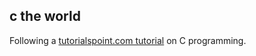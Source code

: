 ## c the world
Following a [tutorialspoint.com tutorial](https://www.tutorialspoint.com/cprogramming/c_overview.htm) on C programming. 